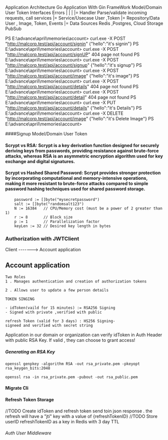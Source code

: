 

 Application Architecture
 Go Application With Gin FrameWork
 Model/Domain
 User
 Token
 Interfaces
 Errors
   |
   |
   |
   |= Handler            Parse/validate incoming requests, call services
   |= Service/Usecase    User ,Token
   |= Repository/Data    User , Image, Token, Events
   |= Data Sources       Redis ,Postgres, Cloud Storage PubSub

PS E:\advance\april\memories\account> curl.exe -X POST "http://malcorp.test/api/account/signin"
{"hello":"it's signin"}
PS E:\advance\april\memories\account> curl.exe -X POST "http://malcorp.test/api/account/signUP"
404 page not found
PS E:\advance\april\memories\account> curl.exe -X POST "http://malcorp.test/api/account/signup"
{"hello":"it's signup"}
PS E:\advance\april\memories\account> curl.exe -X POST "http://malcorp.test/api/account/image" 
{"hello":"it's image"}
PS E:\advance\april\memories\account> curl.exe -X POST "http://malcorp.test/api/account/details"
404 page not found
PS E:\advance\april\memories\account> curl.exe -X POST "http://malcorp.test/api/account/detail" 
404 page not found
PS E:\advance\april\memories\account> curl.exe -X PUT "http://malcorp.test/api/account/details" 
{"hello":"it's Details"}
PS E:\advance\april\memories\account> curl.exe -X DELETE "http://malcorp.test/api/account/image"
{"hello":"it's Delete Image"}
PS E:\advance\april\memories\account> 

####Signup
Model/Domain
User
Token


#### Scrypt vs RSA: Scrypt is a key derivation function designed for securely deriving keys from passwords, providing resistance against brute-force attacks, whereas RSA is an asymmetric encryption algorithm used for key exchange and digital signatures.


#### Scrypt vs Hashed Shared Password: Scrypt provides stronger protection by incorporating computational and memory-intensive operations, making it more resistant to brute-force attacks compared to simple password hashing techniques used for shared password storage.

```
	password := []byte("mysecretpassword")
	salt := []byte("randomsalt123")
	N := 16384   // CPU/Memory cost (must be a power of 2 greater than 1)
	r := 8       // Block size
	p := 1       // Parallelization factor
	keyLen := 32 // Desired key length in bytes
```

### Authorization with JWTClient

Client  ------->   Account application

## Account application 
```
Two Roles
1 . Manages authentication and creation of authorization tokens

2 . Allows user to update a few person details

TOKEN SINGING

- idToken(vaild for 15 minutes) := RSA256 Signing 
- Signed with private ,verified with public

refresh Token (valid for 3 days) : HS256 Signing-
signeed and verified with secret string
```



Application in our domain or organization can verify idToken in Auth Header with public RSA Key. If valid , they can choose to grant access!

##### Generating an RSA Key
```
openssl genpkey -algorithm RSA -out rsa_private.pem -pkeyopt rsa_keygen_bits:2048

openssl rsa -in rsa_private.pem -pubout -out rsa_public.pem
```

#### Migrate Cli

#### Refresh Token Storage  
//TODO Create idToken and refresh token send toin json response . the refresh will have a "jti" key with a value of {refreshTokenID}
//TODO Store userID refreshTokenID as a key in Redis with 3 day TTL 



###### Auth User Middleware

